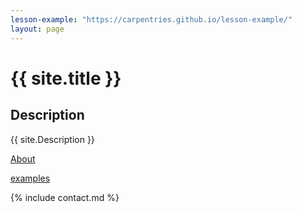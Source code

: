 ```yaml
---
lesson-example: "https://carpentries.github.io/lesson-example/"
layout: page
---
```


# {{ site.title }}


## Description
{{ site.Description }}

[About](About.md)

[examples]({{page.lesson.example}})


{% include contact.md %}


